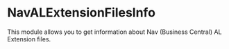# NavALExtensionFilesInfo
This module allows you to get information about Nav (Business Central) AL Extension files.
